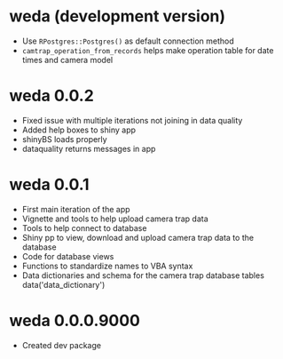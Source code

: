 # weda (development version)
* Use `RPostgres::Postgres()` as default connection method  
* `camtrap_operation_from_records` helps make operation table for date times and camera model 

# weda 0.0.2

* Fixed issue with multiple iterations not joining in data quality 
* Added help boxes to shiny app  
* shinyBS loads properly 
* dataquality returns messages in app  

# weda 0.0.1

* First main iteration of the app
* Vignette and tools to help upload camera trap data  
* Tools to help connect to database  
* Shiny pp to view, download and upload camera trap data to the database  
* Code for database views  
* Functions to standardize names to VBA syntax  
* Data dictionaries and schema for the camera trap database tables data('data_dictionary')


# weda 0.0.0.9000

* Created dev package 
